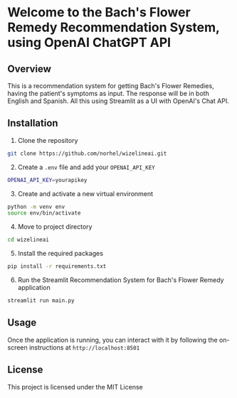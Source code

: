 # Welcome to the Bach's Flower Remedy Recommendation System, using OpenAI ChatGPT API

## Overview

This is a recommendation system for getting Bach's Flower Remedies, having the patient's symptoms as input. The response will be in both English and Spanish. All this using Streamlit as a UI with OpenAI's Chat API.

## Installation

1. Clone the repository

```bash
git clone https://github.com/norhel/wizelineai.git
```

2. Create a `.env` file and add your `OPENAI_API_KEY`

```bash
OPENAI_API_KEY=yourapikey
```

3. Create and activate a new virtual environment

```bash
python -m venv env
source env/bin/activate
```
4. Move to project directory

```bash
cd wizelineai
```

5. Install the required packages

```bash
pip install -r requirements.txt
```

6. Run the Streamlit Recommendation System for Bach's Flower Remedy application

```bash
streamlit run main.py
```

## Usage

Once the application is running, you can interact with it by following the on-screen instructions at `http://localhost:8501`

## License

This project is licensed under the MIT License
